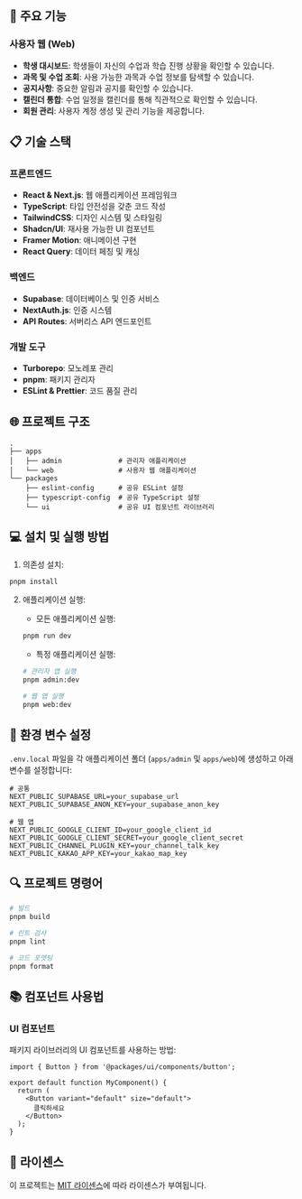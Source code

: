 ## 🚀 주요 기능

### 사용자 웹 (Web)

- **학생 대시보드**: 학생들이 자신의 수업과 학습 진행 상황을 확인할 수 있습니다.
- **과목 및 수업 조회**: 사용 가능한 과목과 수업 정보를 탐색할 수 있습니다.
- **공지사항**: 중요한 알림과 공지를 확인할 수 있습니다.
- **캘린더 통합**: 수업 일정을 캘린더를 통해 직관적으로 확인할 수 있습니다.
- **회원 관리**: 사용자 계정 생성 및 관리 기능을 제공합니다.

## 📋 기술 스택

### 프론트엔드
- **React & Next.js**: 웹 애플리케이션 프레임워크
- **TypeScript**: 타입 안전성을 갖춘 코드 작성
- **TailwindCSS**: 디자인 시스템 및 스타일링
- **Shadcn/UI**: 재사용 가능한 UI 컴포넌트
- **Framer Motion**: 애니메이션 구현
- **React Query**: 데이터 페칭 및 캐싱

### 백엔드
- **Supabase**: 데이터베이스 및 인증 서비스
- **NextAuth.js**: 인증 시스템
- **API Routes**: 서버리스 API 엔드포인트

### 개발 도구
- **Turborepo**: 모노레포 관리
- **pnpm**: 패키지 관리자
- **ESLint & Prettier**: 코드 품질 관리

## 🌐 프로젝트 구조

```
.
├── apps
│   ├── admin              # 관리자 애플리케이션
│   └── web                # 사용자 웹 애플리케이션
└── packages
    ├── eslint-config      # 공유 ESLint 설정
    ├── typescript-config  # 공유 TypeScript 설정
    └── ui                 # 공유 UI 컴포넌트 라이브러리
```

## 💻 설치 및 실행 방법

1. 의존성 설치:
```bash
pnpm install
```

2. 애플리케이션 실행:

   - 모든 애플리케이션 실행:
   ```bash
   pnpm run dev
   ```

   - 특정 애플리케이션 실행:
   ```bash
   # 관리자 앱 실행
   pnpm admin:dev
   
   # 웹 앱 실행
   pnpm web:dev
   ```

## 🔧 환경 변수 설정

`.env.local` 파일을 각 애플리케이션 폴더 (`apps/admin` 및 `apps/web`)에 생성하고 아래 변수를 설정합니다:

```env
# 공통
NEXT_PUBLIC_SUPABASE_URL=your_supabase_url
NEXT_PUBLIC_SUPABASE_ANON_KEY=your_supabase_anon_key

# 웹 앱
NEXT_PUBLIC_GOOGLE_CLIENT_ID=your_google_client_id
NEXT_PUBLIC_GOOGLE_CLIENT_SECRET=your_google_client_secret
NEXT_PUBLIC_CHANNEL_PLUGIN_KEY=your_channel_talk_key
NEXT_PUBLIC_KAKAO_APP_KEY=your_kakao_map_key
```

## 🔍 프로젝트 명령어

```bash
# 빌드
pnpm build

# 린트 검사
pnpm lint

# 코드 포맷팅
pnpm format
```

## 📚 컴포넌트 사용법

### UI 컴포넌트

패키지 라이브러리의 UI 컴포넌트를 사용하는 방법:

```tsx
import { Button } from '@packages/ui/components/button';

export default function MyComponent() {
  return (
    <Button variant="default" size="default">
      클릭하세요
    </Button>
  );
}
```

## 📝 라이센스

이 프로젝트는 [MIT 라이센스](LICENSE)에 따라 라이센스가 부여됩니다.
